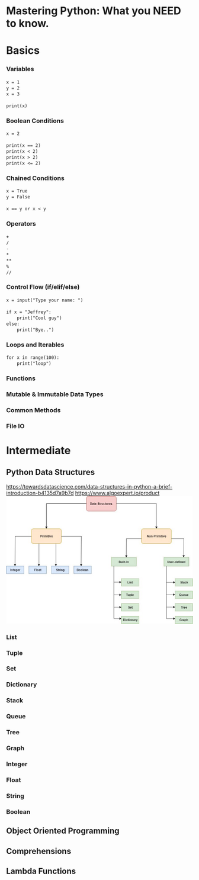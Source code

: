 # Mastering Python: What you NEED to know.

# Basics

### Variables
    x = 1
    y = 2
    x = 3

    print(x)

### Boolean Conditions
    x = 2

    print(x == 2)
    print(x < 2)
    print(x > 2)
    print(x <= 2)

### Chained Conditions
    x = True
    y = False

    x == y or x < y

### Operators
    +
    /
    -
    *
    **
    %
    //

### Control Flow (if/elif/else)
    x = input("Type your name: ")

    if x = "Jeffrey":
        print("Cool guy")
    else:
        print("Bye..")
    
### Loops and Iterables
    for x in range(100):
        print("loop")
        
### Functions

### Mutable & Immutable Data Types

### Common Methods

### File IO






# Intermediate


## Python Data Structures
https://towardsdatascience.com/data-structures-in-python-a-brief-introduction-b4135d7a9b7d
https://www.algoexpert.io/product
![](https://github.com/JeffLoboz/LearnPython/blob/main/images/python-data-structures.jpeg)

### List

### Tuple

### Set

### Dictionary

### Stack

### Queue

### Tree

### Graph

### Integer

### Float

### String

### Boolean

## Object Oriented Programming

## Comprehensions

## Lambda Functions
